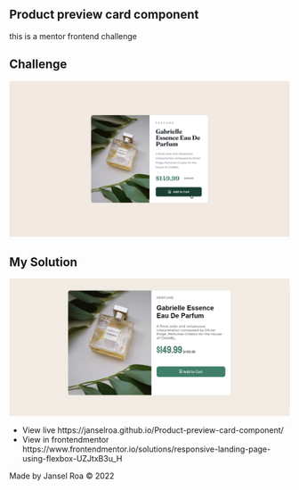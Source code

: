 ## Product preview card component
<p>this is a mentor frontend challenge</p>

## Challenge
<img src="./design/active-states.jpg">

## My Solution 
<img src="./preview.png">
<ul>
	<li>View live https://janselroa.github.io/Product-preview-card-component/</li>
	<li>View in frontendmentor https://www.frontendmentor.io/solutions/responsive-landing-page-using-flexbox-UZJtxB3u_H</li>
</ul>
<p>Made by Jansel Roa &copy 2022</p>